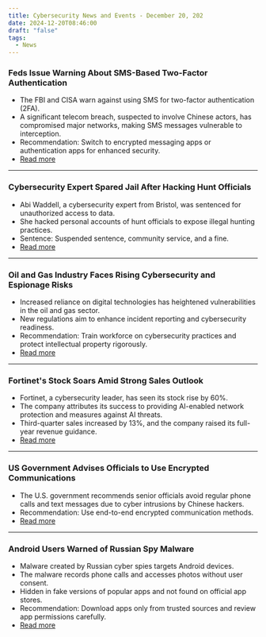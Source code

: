 ```yaml
---
title: Cybersecurity News and Events - December 20, 202
date: 2024-12-20T08:46:00
draft: "false"
tags:
  - News
---
```

### Feds Issue Warning About SMS-Based Two-Factor Authentication
- The FBI and CISA warn against using SMS for two-factor authentication (2FA).
- A significant telecom breach, suspected to involve Chinese actors, has compromised major networks, making SMS messages vulnerable to interception.
- Recommendation: Switch to encrypted messaging apps or authentication apps for enhanced security.
- [Read more](https://nypost.com/2024/12/19/tech/feds-issue-another-warning-about-texting-dangers-the-scary-reason-to-stop-using-two-factor-authentication-now/?utm_source=chatgpt.com)

---

### Cybersecurity Expert Spared Jail After Hacking Hunt Officials
- Abi Waddell, a cybersecurity expert from Bristol, was sentenced for unauthorized access to data.
- She hacked personal accounts of hunt officials to expose illegal hunting practices.
- Sentence: Suspended sentence, community service, and a fine.
- [Read more](https://www.thetimes.co.uk/article/cybersecurity-expert-who-hacked-hunt-officials-is-spared-jail-z7xjx55xc?utm_source=chatgpt.com)

---

### Oil and Gas Industry Faces Rising Cybersecurity and Espionage Risks
- Increased reliance on digital technologies has heightened vulnerabilities in the oil and gas sector.
- New regulations aim to enhance incident reporting and cybersecurity readiness.
- Recommendation: Train workforce on cybersecurity practices and protect intellectual property rigorously.
- [Read more](https://www.reuters.com/legal/legalindustry/navigating-cybersecurity-corporate-espionage-risks-oil-gas-industry-2024-12-20/?utm_source=chatgpt.com)

---

### Fortinet's Stock Soars Amid Strong Sales Outlook
- Fortinet, a cybersecurity leader, has seen its stock rise by 60%.
- The company attributes its success to providing AI-enabled network protection and measures against AI threats.
- Third-quarter sales increased by 13%, and the company raised its full-year revenue guidance.
- [Read more](https://www.investors.com/research/sp500-stocks-fortinet-stock-ftnt/?utm_source=chatgpt.com)

---

### US Government Advises Officials to Use Encrypted Communications
- The U.S. government recommends senior officials avoid regular phone calls and text messages due to cyber intrusions by Chinese hackers.
- Recommendation: Use end-to-end encrypted communication methods.
- [Read more](https://www.reuters.com/world/us/us-cyber-watchdog-tells-senior-officials-immediately-adopt-end-to-end-encryption-2024-12-18/?utm_source=chatgpt.com)

---

### Android Users Warned of Russian Spy Malware
- Malware created by Russian cyber spies targets Android devices.
- The malware records phone calls and accesses photos without user consent.
- Hidden in fake versions of popular apps and not found on official app stores.
- Recommendation: Download apps only from trusted sources and review app permissions carefully.
- [Read more](https://www.thesun.ie/tech/14371422/android-russian-spy-malware-attack-records-phone-calls/?utm_source=chatgpt.com)
